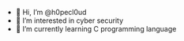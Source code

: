 - 👋 Hi, I’m @h0pecl0ud
- 👀 I’m interested in cyber security
- 🌱 I’m currently learning C programming language

<!---
h0pecl0ud/h0pecl0ud is a ✨ special ✨ repository because its `README.md` (this file) appears on your GitHub profile.
You can click the Preview link to take a look at your changes.
--->
